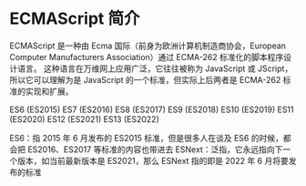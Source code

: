 # ECMAScript 简介

ECMAScript 是一种由 Ecma 国际（前身为欧洲计算机制造商协会，European Computer Manufacturers Association）通过 ECMA-262 标准化的脚本程序设计语言。
这种语言在万维网上应用广泛，它往往被称为 JavaScript 或 JScript，所以它可以理解为是 JavaScript 的一个标准，但实际上后两者是 ECMA-262 标准的实现和扩展。

ES6 (ES2015)
ES7 (ES2016)
ES8 (ES2017)
ES9 (ES2018)
ES10 (ES2019)
ES11 (ES2020)
ES12 (ES2021)
ES13 (ES2022)

ES6：指 2015 年 6 月发布的 ES2015 标准，但是很多人在谈及 ES6 的时候，都会把 ES2016、ES2017 等标准的内容也带进去
ESNext：泛指，它永远指向下一个版本，如当前最新版本是 ES2021，那么 ESNext 指的即是 2022 年 6 月将要发布的标准
